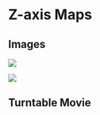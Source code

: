# Z-axis Maps

## Images

![](assets/zaxis-nightwood-image-1.png)

![](assets/zaxis-nightwood-image-2.png)

## Turntable Movie
